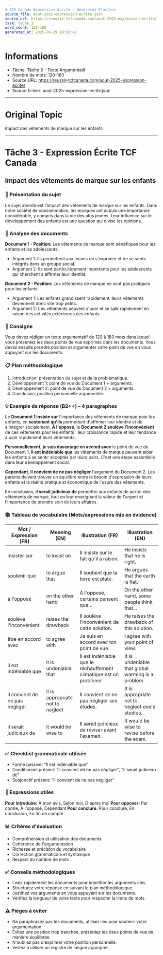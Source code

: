 ```yaml
---
# TCF Canada Expression Écrite - Generated Practice
source_file: aout-2025-expression-ecrite.json
source_url: https://reussir-tcfcanada.com/aout-2025-expression-ecrite/
task: tache_3
word_count: 120-180
generated_at: 2025-08-29 18:02:42
---
```


# Informations
- Tâche: Tâche 3 - Texte Argumentatif
- Nombre de mots: 120-180
- Source URL: https://reussir-tcfcanada.com/aout-2025-expression-ecrite/
- Source fichier: aout-2025-expression-ecrite.json

---

# Original Topic
Impact des vêtements de marque sur les enfants

---

# Tâche 3 - Expression Écrite TCF Canada
## Impact des vêtements de marque sur les enfants

### 📖 Présentation du sujet
Le sujet abordé est l'impact des vêtements de marque sur les enfants. Dans notre société de consommation, les marques ont acquis une importance considérable, y compris dans la vie des plus jeunes. Leur influence sur le développement des enfants est une question qui divise les opinions.

### 📄 Analyse des documents

**Document 1 - Position:** Les vêtements de marque sont bénéfiques pour les enfants et les adolescents.
- Argument 1: Ils permettent aux jeunes de s'exprimer et de se sentir intégrés dans un groupe social.
- Argument 2: Ils sont particulièrement importants pour les adolescents qui cherchent à affirmer leur identité.

**Document 2 - Position:** Les vêtements de marque ne sont pas pratiques pour les enfants.
- Argument 1: Les enfants grandissent rapidement, leurs vêtements deviennent donc vite trop petits.
- Argument 2: Les vêtements peuvent s'user et se salir rapidement en raison des activités extérieures des enfants.

### 📝 Consigne
Vous devez rédiger un texte argumentatif de 120 à 180 mots dans lequel vous présentez les deux points de vue exprimés dans les documents. Vous devez ensuite prendre position et argumenter votre point de vue en vous appuyant sur les documents.

### 📋 Plan méthodologique
1. Introduction: présentation du sujet et de la problématique.
2. Développement 1: point de vue du Document 1 + arguments.
3. Développement 2: point de vue du Document 2 + arguments.
4. Conclusion: position personnelle argumentée.

### 💡 Exemple de réponse (B2++) – 4 paragraphes

Le **Document 1 insiste sur** l'importance des vêtements de marque pour les enfants, en **soutenant qu'ils** permettent d'affirmer leur identité et de s'intégrer socialement. **À l'opposé**, le **Document 2 soulève l'inconvénient** de ces vêtements pour les enfants : leur croissance rapide et leur tendance à user rapidement leurs vêtements.  

**Personnellement, je suis davantage en accord avec** le point de vue du Document 1. **Il est indéniable que** les vêtements de marque peuvent aider les enfants à se sentir acceptés par leurs pairs. C'est une étape essentielle dans leur développement social. 

**Cependant**, **il convient de ne pas négliger** l'argument du Document 2. Les parents doivent trouver un équilibre entre le besoin d'expression de leurs enfants et la réalité pratique et économique de l'usure des vêtements. 

En conclusion, **il serait judicieux de** permettre aux enfants de porter des vêtements de marque, tout en leur enseignant la valeur de l'argent et l'importance de prendre soin de leurs affaires.

### 📚 Tableau de vocabulaire (Mots/expressions mis en évidence)

| Mot / Expression (FR) | Meaning (EN) | Illustration (FR) | Illustration (EN) |
|---|---|---|---|
| insister sur | to insist on | Il insiste sur le fait qu'il a raison. | He insists that he is right. |
| soutenir que | to argue that | Il soutient que la terre est plate. | He argues that the earth is flat. |
| à l'opposé | on the other hand | À l'opposé, certains pensent que... | On the other hand, some people think that... |
| soulève l'inconvénient | raises the drawback | Il soulève l'inconvénient de cette solution. | He raises the drawback of this solution. |
| être en accord avec | to agree with | Je suis en accord avec ton point de vue. | I agree with your point of view. |
| il est indéniable que | it is undeniable that | Il est indéniable que le réchauffement climatique est un problème. | It is undeniable that global warming is a problem. |
| il convient de ne pas négliger | it is appropriate not to neglect | Il convient de ne pas négliger ses études. | It is appropriate not to neglect one's studies. |
| il serait judicieux de | it would be wise to | Il serait judicieux de réviser avant l'examen. | It would be wise to revise before the exam. |

### ✅ Checklist grammaticale utilisée
- Forme passive: "Il est indéniable que"
- Conditionnel présent: "il convient de ne pas négliger", "il serait judicieux de"
- Subjonctif présent: "il convient de ne pas négliger"

### 🔧 Expressions utiles
**Pour introduire:** À mon avis, Selon moi, D'après moi
**Pour opposer:** Par contre, À l'opposé, Cependant
**Pour conclure:** Pour conclure, En conclusion, En fin de compte

### 📊 Critères d'évaluation
- Compréhension et utilisation des documents
- Cohérence de l'argumentation
- Richesse et précision du vocabulaire
- Correction grammaticale et syntaxique
- Respect du nombre de mots

### ✅ Conseils méthodologiques
- Lisez rapidement les documents pour identifier les arguments clés.
- Structurez votre réponse en suivant le plan méthodologique.
- Justifiez vos arguments en vous appuyant sur les documents.
- Vérifiez la longueur de votre texte pour respecter la limite de mots.

### ⚠️ Pièges à éviter
- Ne paraphrasez pas les documents, utilisez-les pour soutenir votre argumentation.
- Évitez une position trop tranchée, présentez les deux points de vue de manière équilibrée.
- N'oubliez pas d'exprimer votre position personnelle.
- Veillez à utiliser un registre de langue approprié.